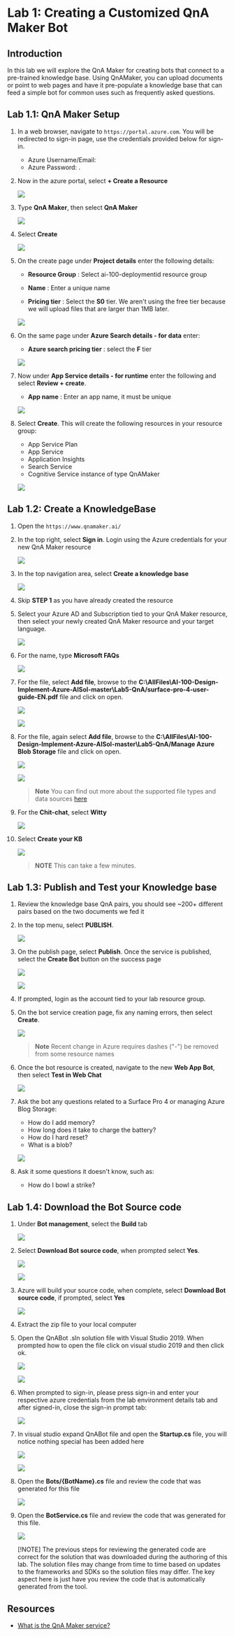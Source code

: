 # Lab 1: Creating a Customized QnA Maker Bot

## Introduction

In this lab we will explore the QnA Maker for creating bots that connect to a pre-trained knowledge base.  Using QnAMaker, you can upload documents or point to web pages and have it pre-populate a knowledge base that can feed a simple bot for common uses such as frequently asked questions.

## Lab 1.1: QnA Maker Setup

1. In a web browser, navigate to ```https://portal.azure.com```. You will be redirected to sign-in page, use the credentials provided below for sign-in.
    * Azure Username/Email: <inject key="AzureAdUserEmail"></inject>
    * Azure Password: <inject key="AzureAdUserPassword"></inject>.

1. Now in the azure portal, select **+ Create a Resource**

   ![](./images/img1.png)

1. Type **QnA Maker**, then select **QnA Maker**

   ![](./images/img2.png)

1. Select **Create**

   ![](./images/img3.png)

1. On the create page under **Project details** enter the following details:

   - **Resource Group** : Select ai-100-deploymentid resource group

   - **Name** : Enter a unique name 

   - **Pricing tier** : Select the **S0** tier. We aren't using the free tier because we will upload files that are larger than 1MB later.
   
   ![](./images/img4.png)

1. On the same page under **Azure Search details - for data** enter:

   - **Azure search pricing tier** : select the **F** tier
   
   ![](./images/img5.png)

1. Now under **App Service details - for runtime** enter the following and select **Review + create**.

   - **App name** : Enter an app name, it must be unique
   
   ![](./images/img6.png)

1. Select **Create**.  This will create the following resources in your resource group:

   - App Service Plan
   - App Service
   - Application Insights
   - Search Service
   - Cognitive Service instance of type QnAMaker
      
   ![](./images/img7.png)


## Lab 1.2: Create a KnowledgeBase

1. Open the ```https://www.qnamaker.ai/```

1. In the top right, select **Sign in**.  Login using the Azure credentials for your new QnA Maker resource

   ![](./images/img8.png)

1. In the top navigation area, select **Create a knowledge base**

   ![](./images/img9.png)

1. Skip **STEP 1** as you have already created the resource

1. Select your Azure AD and Subscription tied to your QnA Maker resource, then select your newly created QnA Maker resource and your target language.

   ![](./images/img10.png)

1. For the name, type **Microsoft FAQs**

   ![](./images/img11.png)


1. For the file, select **Add file**, browse to the **C:\AllFiles\AI-100-Design-Implement-Azure-AISol-master\Lab5-QnA/surface-pro-4-user-guide-EN.pdf** file and click on open.

   ![](./images/img12.png)
   
   ![](./images/img13.png)

1. For the file, again select **Add file**, browse to the **C:\AllFiles\AI-100-Design-Implement-Azure-AISol-master\Lab5-QnA/Manage Azure Blob Storage** file and click on open.

   ![](./images/img15.png)
   
   ![](./images/img14.png)

    > **Note** You can find out more about the supported file types and data sources [here](https://docs.microsoft.com/en-us/azure/cognitive-services/qnamaker/concepts/data-sources-supported)

1. For the **Chit-chat**, select **Witty**

   ![](./images/img16.png)

1. Select **Create your KB**
   
   ![](./images/img17.png)

    > **NOTE** This can take a few minutes.

## Lab 1.3: Publish and Test your Knowledge base

1. Review the knowledge base QnA pairs, you should see ~200+ different pairs based on the two documents we fed it

1. In the top menu, select **PUBLISH**.

   ![](./images/img18.png)

1. On the publish page, select **Publish**.  Once the service is published, select the **Create Bot** button on the success page

   ![](./images/img19.png)
   
   ![](./images/img20.png)

1. If prompted, login as the account tied to your lab resource group.

1. On the bot service creation page, fix any naming errors, then select **Create**.

   ![](./images/img21.png)

    > **Note**  Recent change in Azure requires dashes ("-") be removed from some resource names

1. Once the bot resource is created, navigate to the new **Web App Bot**, then select **Test in Web Chat**

   ![](./images/img22.png)

1. Ask the bot any questions related to a Surface Pro 4 or managing Azure Blog Storage:

    - How do I add memory?
    - How long does it take to charge the battery?
    - How do I hard reset?
    - What is a blob?
    
    ![](./images/img23.png)

1. Ask it some questions it doesn't know, such as:

    - How do I bowl a strike?

## Lab 1.4: Download the Bot Source code

1. Under **Bot management**, select the **Build** tab

   ![](./images/img24.png)

1. Select **Download Bot source code**, when prompted select **Yes**.  

   ![](./images/img25.png)
   
   ![](./images/img26.png)

1. Azure will build your source code, when complete, select **Download Bot source code**, if prompted, select **Yes**

   ![](./images/img27.png)

1. Extract the zip file to your local computer

1. Open the QnABot .sln solution file with Visual Studio 2019. When prompted how to open the file click on visual studio 2019 and then click ok.

   ![](./images/img28.png)
   
   ![](./images/img29.png)

1. When prompted to sign-in, please press sign-in and enter your respective azure credentials from the lab environment details tab and after signed-in, close the sign-in prompt tab:

   ![](./images/img30.png)

1. In visual studio expand QnABot file and open the **Startup.cs** file, you will notice nothing special has been added here

   ![](./images/img31.png)
   
   ![](./images/img32.png)

1. Open the **Bots/{BotName}.cs** file and review the code that was generated for this file

   ![](./images/img33.png)

1. Open the **BotService.cs** file and review the code that was generated for this file.

   ![](./images/img34.png)

    [!NOTE] The previous steps for reviewing the generated code are correct for the solution that was downloaded during the authoring of this lab.  The solution files may change from time to time based on updates to the frameworks and SDKs so the solution files may differ.  The key aspect here is just have you review the code that is automatically generated from the tool.

## Resources

- [What is the QnA Maker service?](https://docs.microsoft.com/en-us/azure/cognitive-services/qnamaker/overview/overview)
